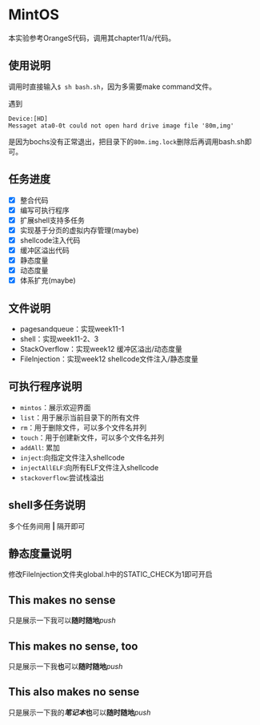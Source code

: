 # MintOS

本实验参考OrangeS代码，调用其chapter11/a/代码。

## 使用说明

调用时直接输入`$ sh bash.sh`，因为多需要make command文件。

遇到

```
Device:[HD]
Messaget ata0-0t could not open hard drive image file '80m,img'
```

是因为bochs没有正常退出，把目录下的`80m.img.lock`删除后再调用bash.sh即可。

## 任务进度

- [x] 整合代码
- [x] 编写可执行程序
- [x] 扩展shell支持多任务
- [x] 实现基于分页的虚拟内存管理(maybe)
- [X] shellcode注入代码
- [x] 缓冲区溢出代码
- [X] 静态度量
- [x] 动态度量
- [x] 体系扩充(maybe)

## 文件说明

- pagesandqueue：实现week11-1
- shell：实现week11-2、3
- StackOverflow：实现week12 缓冲区溢出/动态度量
- FileInjection：实现week12 shellcode文件注入/静态度量

## 可执行程序说明

- `mintos`：展示欢迎界面
- `list`：用于展示当前目录下的所有文件
- `rm`：用于删除文件，可以多个文件名并列
- `touch`：用于创建新文件，可以多个文件名并列
- `addAll`: 累加
- `inject`:向指定文件注入shellcode
- `injectAllELF`:向所有ELF文件注入shellcode
- `stackoverflow`:尝试栈溢出
  
## shell多任务说明

多个任务间用 **|** 隔开即可

## 静态度量说明

修改FileInjection文件夹global.h中的STATIC_CHECK为1即可开启

## This makes no sense
只是展示一下我可以**随时随地***push*

## This makes no sense, too
只是展示一下我**也**可以**随时随地***push*
## This also makes no sense
只是展示一下我的***笔记本*****也**可以**随时随地***push*
